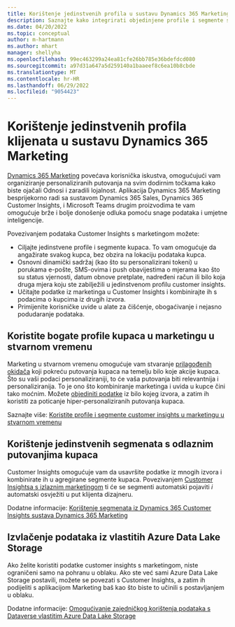 ```yaml
---
title: Korištenje jedinstvenih profila u sustavu Dynamics 365 Marketing
description: Saznajte kako integrirati objedinjene profile i segmente sa sustavom Dynamics 365 Marketing.
ms.date: 04/20/2022
ms.topic: conceptual
author: m-hartmann
ms.author: mhart
manager: shellyha
ms.openlocfilehash: 99ec463299a24ea81cfe26bb785e36bdefdcd080
ms.sourcegitcommit: a97d31a647a5d259140a1baaeef8c6ea10b8cbde
ms.translationtype: MT
ms.contentlocale: hr-HR
ms.lasthandoff: 06/29/2022
ms.locfileid: "9054423"
---
```

# <a name="use-unified-customer-profiles-in-dynamics-365-marketing"></a>Korištenje jedinstvenih profila klijenata u sustavu Dynamics 365 Marketing

[Dynamics 365 Marketing](/dynamics365/marketing/overview) povećava korisnička iskustva, omogućujući vam organiziranje personaliziranih putovanja na svim dodirnim točkama kako biste ojačali Odnosi i zaradili lojalnost. Aplikacija Dynamics 365 Marketing besprijekorno radi sa sustavom Dynamics 365 Sales, Dynamics 365 Customer Insights, i Microsoft Teams drugim proizvodima te vam omogućuje brže i bolje donošenje odluka pomoću snage podataka i umjetne inteligencije.

Povezivanjem podataka Customer Insights s marketingom možete:

- Ciljajte jedinstvene profile i segmente kupaca. To vam omogućuje da angažirate svakog kupca, bez obzira na lokaciju podataka kupca.
- Osnovni dinamički sadržaj (kao što su personalizirani tokeni) u porukama e-pošte, SMS-ovima i push obavijestima o mjerama kao što su status vjernosti, datum obnove pretplate, nadređeni račun ili bilo koja druga mjera koju ste zabilježili u jedinstvenom profilu customer insights.
- Učitajte podatke iz marketinga u Customer Insights i kombinirajte ih s podacima o kupcima iz drugih izvora.
- Primijenite korisničke uvide u alate za čišćenje, obogaćivanje i nejasno podudaranje podataka.

## <a name="use-rich-customer-profiles-in-real-time-marketing"></a>Koristite bogate profile kupaca u marketingu u stvarnom vremenu

Marketing u stvarnom vremenu omogućuje vam stvaranje [prilagođenih okidača](/dynamics365/marketing/real-time-marketing-custom-triggers) koji pokreću putovanja kupaca na temelju bilo koje akcije kupaca. Što su vaši podaci personaliziraniji, to će vaša putovanja biti relevantnija i personaliziranija. To je ono što kombiniranje marketinga i uvida u kupce čini tako moćnim. Možete [objediniti podatke](data-unification.md) iz bilo kojeg izvora, a zatim ih koristiti za poticanje hiper-personaliziranih putovanja kupaca.

Saznajte više: [Koristite profile i segmente customer insights u marketingu u stvarnom vremenu](/dynamics365/marketing/real-time-marketing-ci-profile)

## <a name="use-unified-segments-with-outbound-customer-journeys"></a>Korištenje jedinstvenih segmenata s odlaznim putovanjima kupaca

Customer Insights omogućuje vam da usavršite podatke iz mnogih izvora i kombinirate ih u agregirane segmente kupaca. Povezivanjem [Customer Insightsa s izlaznim marketingom](export-dynamics365-marketing.md) ti će se segmenti automatski pojaviti *i* automatski osvježiti u put klijenta dizajneru.

Dodatne informacije: [Korištenje segmenata iz Dynamics 365 Customer Insights sustava Dynamics 365 Marketing](/dynamics365/marketing/customer-insights-segments)

## <a name="pull-data-from-your-own-azure-data-lake-storage"></a>Izvlačenje podataka iz vlastitih Azure Data Lake Storage

Ako želite koristiti podatke customer insights s marketingom, niste ograničeni samo na pohranu u oblaku. Ako ste već sami Azure Data Lake Storage postavili, možete se povezati s Customer Insights, a zatim ih podijeliti s aplikacijom Marketing baš kao što biste to učinili s postavljanjem u oblaku.

Dodatne informacije: [Omogućivanje zajedničkog korištenja podataka s Dataverse vlastitim Azure Data Lake Storage](customer-insights-dataverse.md#enable-data-sharing-with-dataverse-from-your-own-azure-data-lake-storage-preview)

